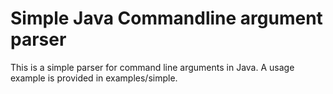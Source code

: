 # Simple Java Commandline argument parser

This is a simple parser for command line arguments in
Java. A usage example is provided in examples/simple.